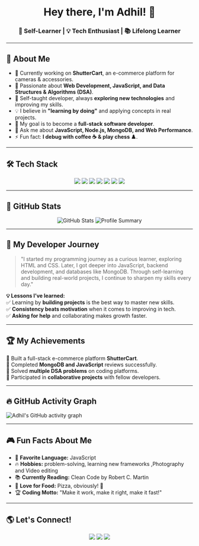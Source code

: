 
<h1 align="center">Hey there, I'm Adhil! 👋</h1>


<h3 align="center">🚀 Self-Learner | 💡 Tech Enthusiast | 📚 Lifelong Learner</h3>

---

## 🌟 **About Me**
- 🔭 Currently working on **ShutterCart**, an e-commerce platform for cameras & accessories.  
- 🌱 Passionate about **Web Development, JavaScript, and Data Structures & Algorithms (DSA)**.  
- 🚀 Self-taught developer, always **exploring new technologies** and improving my skills.  
- 💡 I believe in **"learning by doing"** and applying concepts in real projects.  
- 🎯 My goal is to become a **full-stack software developer**.  
- 💬 Ask me about **JavaScript, Node.js, MongoDB, and Web Performance**.  
- ⚡ Fun fact: **I debug with coffee ☕ & play chess ♟️**.  

---

## 🛠️ **Tech Stack**
<p align="center">
  <img src="https://img.shields.io/badge/Code-HTML5-orange?style=for-the-badge&logo=html5&logoColor=white">
  <img src="https://img.shields.io/badge/Code-CSS3-blue?style=for-the-badge&logo=css3&logoColor=white">
  <img src="https://img.shields.io/badge/Code-JavaScript-yellow?style=for-the-badge&logo=javascript&logoColor=black">
  <img src="https://img.shields.io/badge/Framework-React-blue?style=for-the-badge&logo=react">
  <img src="https://img.shields.io/badge/Database-MongoDB-green?style=for-the-badge&logo=mongodb">
  <img src="https://img.shields.io/badge/Backend-Node.js-green?style=for-the-badge&logo=node.js">
  <img src="https://img.shields.io/badge/Tools-Git-black?style=for-the-badge&logo=git">
</p>

---

## 🚀 GitHub Stats
<p align="center">
  <img src="https://github-readme-stats.vercel.app/api?username=adhilX&show_icons=true&theme=tokyonight" alt="GitHub Stats">
<!--   <img src="https://github-readme-streak-stats.herokuapp.com/?user=adhilX&theme=tokyonight" alt="GitHub Streak"> -->

  <img src="https://github-profile-summary-cards.vercel.app/api/cards/profile-details?username=adhilX&theme=tokyonight" alt="Profile Summary">
  
</p>

---

## 🎯 **My Developer Journey**
> "I started my programming journey as a curious learner, exploring HTML and CSS. Later, I got deeper into JavaScript, backend development, and databases like MongoDB. Through self-learning and building real-world projects, I continue to sharpen my skills every day."  

**💡 Lessons I’ve learned:**  
✅ Learning by **building projects** is the best way to master new skills.  
✅ **Consistency beats motivation** when it comes to improving in tech.  
✅ **Asking for help** and collaborating makes growth faster.  

---

## 🏆 **My Achievements**
🎯 Built a full-stack e-commerce platform **ShutterCart**.  
🎯 Completed **MongoDB and JavaScript** reviews successfully.  
🎯 Solved **multiple DSA problems** on coding platforms.  
🎯 Participated in **collaborative projects** with fellow developers.  

---

## 🔥 **GitHub Activity Graph**
![Adhil's GitHub activity graph](https://github-readme-activity-graph.vercel.app/graph?username=adhilX&theme=tokyo-night)

---

## 🎮 **Fun Facts About Me**
- 🎯 **Favorite Language:** JavaScript  
- 🔥 **Hobbies:** problem-solving, learning new frameworks ,Photography and Video editing 
- 📚 **Currently Reading:** Clean Code by Robert C. Martin  
- 🍕 **Love for Food:** Pizza, obviously! 🍕  
- 🏆 **Coding Motto:** "Make it work, make it right, make it fast!"  

---

## 🌎 **Let's Connect!**
<p align="center">
  <a href="https://www.linkedin.com/in/adhil-p-a6a836311/"><img src="https://img.shields.io/badge/LinkedIn-blue?style=for-the-badge&logo=linkedin"></a>
  <a href="mailto:adhi23996@gmail.com"><img src="https://img.shields.io/badge/Email-red?style=for-the-badge&logo=gmail&logoColor=white"></a>
  <a href="https://github.com/adhilX"><img src="https://img.shields.io/badge/GitHub-black?style=for-the-badge&logo=github"></a>
</p>
